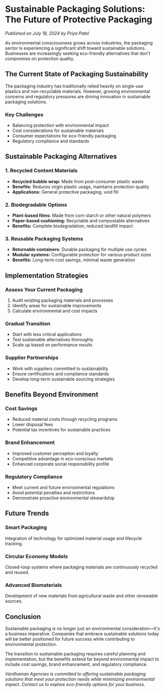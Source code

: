 # Sustainable Packaging Solutions: The Future of Protective Packaging

*Published on July 18, 2024 by Priya Patel*

As environmental consciousness grows across industries, the packaging sector is experiencing a significant shift toward sustainable solutions. Businesses are increasingly seeking eco-friendly alternatives that don't compromise on protection quality.

## The Current State of Packaging Sustainability

The packaging industry has traditionally relied heavily on single-use plastics and non-recyclable materials. However, growing environmental concerns and regulatory pressures are driving innovation in sustainable packaging solutions.

### Key Challenges
- Balancing protection with environmental impact
- Cost considerations for sustainable materials
- Consumer expectations for eco-friendly packaging
- Regulatory compliance and standards

## Sustainable Packaging Alternatives

### 1. Recycled Content Materials
- **Recycled bubble wrap:** Made from post-consumer plastic waste
- **Benefits:** Reduces virgin plastic usage, maintains protection quality
- **Applications:** General protective packaging, void fill

### 2. Biodegradable Options
- **Plant-based films:** Made from corn starch or other natural polymers
- **Paper-based cushioning:** Recyclable and compostable alternatives
- **Benefits:** Complete biodegradation, reduced landfill impact

### 3. Reusable Packaging Systems
- **Returnable containers:** Durable packaging for multiple use cycles
- **Modular systems:** Configurable protection for various product sizes
- **Benefits:** Long-term cost savings, minimal waste generation

## Implementation Strategies

### Assess Your Current Packaging
1. Audit existing packaging materials and processes
2. Identify areas for sustainable improvements
3. Calculate environmental and cost impacts

### Gradual Transition
- Start with less critical applications
- Test sustainable alternatives thoroughly
- Scale up based on performance results

### Supplier Partnerships
- Work with suppliers committed to sustainability
- Ensure certifications and compliance standards
- Develop long-term sustainable sourcing strategies

## Benefits Beyond Environment

### Cost Savings
- Reduced material costs through recycling programs
- Lower disposal fees
- Potential tax incentives for sustainable practices

### Brand Enhancement
- Improved customer perception and loyalty
- Competitive advantage in eco-conscious markets
- Enhanced corporate social responsibility profile

### Regulatory Compliance
- Meet current and future environmental regulations
- Avoid potential penalties and restrictions
- Demonstrate proactive environmental stewardship

## Future Trends

### Smart Packaging
Integration of technology for optimized material usage and lifecycle tracking.

### Circular Economy Models
Closed-loop systems where packaging materials are continuously recycled and reused.

### Advanced Biomaterials
Development of new materials from agricultural waste and other renewable sources.

## Conclusion

Sustainable packaging is no longer just an environmental consideration—it's a business imperative. Companies that embrace sustainable solutions today will be better positioned for future success while contributing to environmental protection.

The transition to sustainable packaging requires careful planning and implementation, but the benefits extend far beyond environmental impact to include cost savings, brand enhancement, and regulatory compliance.

*Vardhaman Agencies is committed to offering sustainable packaging solutions that meet your protection needs while minimizing environmental impact. Contact us to explore eco-friendly options for your business.*
